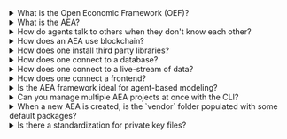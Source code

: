 <details><summary>What is the Open Economic Framework (OEF)?</summary>
The 'Open Economic Framework' (OEF) is a node that enables search, discovery and communicate with possible clients or services. 
<br><br>
You can read more about the ledgers and the OEF <a href="/oef-ledger/"> here </a>
</details>

<details><summary>What is the AEA?</summary>
AEA is short for Autonomous Economic Agents. AEAs act independently of constant user input and autonomously execute actions to achieve their objective.
Their goal is to create economic value for you, their owner. 
<br><br>
You can read more about the AEAs <a href="/app-areas/"> here </a>
</details>

<details><summary>How do agents talk to others when they don't know each other?</summary>
For the Autonomous Economic Agents (AEAs) to be able to talk to others, firstly they need to find them, 
and then, implement the same protocols in order to be able to deserialize the envelops they receive.
<br><br>
You can read more about the Search and Discovery <a href="/oef-ledger/">here</a> and more about envelops and protocols <a href="/core-components/">here</a>

</details>

<details><summary>How does an AEA use blockchain?</summary>
The AEA framework enables the agents to interact with public blockchains to complete transactions. Currently, the framework supports
two different networks natively: the `Fetch.ai` network and the `Ethereum` network. 
<br><br>
You can read more about the intergration of ledger <a href="/integration/">here</a>

</details>

<details><summary>How does one install third party libraries?</summary>
The framework supports the use of third-party libraries hosted on PyPI we can directly reference the external dependencies.
The `aea install` command will install each dependency that the specific AEA needs and is listed in the skill's YAML file.
</details>

<details><summary>How does one connect to a database?</summary>
You have two options to connect to a database:
- Creating a wrapper that communicates with the database and imports a Model. You can find an example implementation in the `weather_station` package
- Using an ORM (object-relational mapping) library, and implementing the logic inside a class that inherits from the Model abstract class.
<br><br>
For a detailed example of how to use an ORM follow the <a href='/orm-integration-to-generic/'>ORM use case</a>  
</details>

<details><summary>How does one connect to a live-stream of data?</summary>
You can create a wrapper class that communicates with the source and import this class in your skill,
or you can use a third-party library by listing the dependency in the skill's `.yaml` file. Then you can import this library in a strategy class that inherits
from the Model abstract class.
<br><br>
You can find example of this implementation in the <a href='/thermometer-skills-step-by-step/#step4-create-the-strategy_1'> thermometer step by step guide </a>
</details>

<details><summary>How does one connect a frontend?</summary>
There are two options that one could connect a frontend. The first option would be to create an HTTP connection and then create an app that will communicate with this
connections.
The other option is to create a frontend client that will communicate with the agent via the OEF.
<br><br>
You can find a more detailed approach <a href="/connect-a-frontend/">here</a>
</details>

<details><summary>Is the AEA framework ideal for agent-based modeling?</summary>
The goal of agent-based modeling is to search for explanatory insight into the collective behavior of agents obeying simple rules, typically in natural systems rather than in designing agents or solving specific practical or engineering problems. 
Although it would be potentially possible, it would be inefficient to use the AEA framework for that kind of problem.
<br><br>
You can find more details <a href="/app-areas/">here</a>
</details>

<details><summary>Can you manage multiple AEA projects at once with the CLI?</summary>
Individual CLI calls are currently scoped to a single project. You can have multiple AEA projects in a given root directory but you will have to use the CLI for each project independently.
<br>
We are looking to add support for interacting with multiple AEA projects via a single CLI call in the future.
<br><br>
You can find more details about the CLI commands <a href="/cli-commands/">here</a>
</details>

<details><summary>When a new AEA is created, is the `vendor` folder populated with some default packages?</summary>
All AEA projects by default hold the `stub` connection, the `default` protocol and the `error` skill. These (as all other packages installed from the registry) are placed in the vendor's folder.
<br><br>
You can find more details about the file structure <a href="/file-structure/">here</a>
</details>

<details><summary>Is there a standardization for private key files?</summary>
Currently, the private keys are stored in `.txt` files. This is temporary and will be improved soon.
</details>

